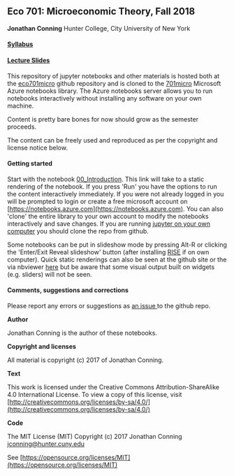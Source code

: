 ## Eco 701: Microeconomic Theory, Fall 2018

**Jonathan Conning**
Hunter College, City University of New York

#### [Syllabus](https://drive.google.com/open?id=1pB7CqETsu6uKnU35qkdpJpoXGfc3NR3w)
#### [Lecture Slides](https://drive.google.com/open?id=1HRPb-pVxRbWRDWTqItZ3fXfQYOIP5Eod)

This repository  of  jupyter notebooks and other materials is hosted both at the [eco701micro](https://github.com/jhconning/eco701micro) github repository and is cloned to the [701micro](https://notebooks.azure.com/jhconning/libraries/701micro) Microsoft Azure notebooks library.  The Azure notebooks server allows you to run notebooks interactively without installing any software on your own machine.

Content is pretty bare bones for now should grow as the semester proceeds.

The content can be freely used and reproduced as per the copyright and license notice below.

#### Getting started

Start with the notebook [00_Introduction](https://notebooks.azure.com/jhconning/libraries/701micro/html/notebooks/00_Introduction.ipynb). This link will take to a static rendering of the notebook. If you press 'Run' you have the options to run the content interactively immediately. If you were not already logged in you will be prompted to login or create a free microsoft account on [https://notebooks.azure.com](https://notebooks.azure.com).  You can also 'clone' the entire library to your own account to modify the notebooks interactively and save changes.  If you are running [jupyter on your own computer](http://jupyter.org/install.html) you should clone the repo from github.

Some notebooks can be put in slideshow mode by pressing Alt-R or clicking the 'Enter/Exit Reveal slideshow' button (after installing [RISE](https://github.com/damianavila/RISE) if on own computer).  Quick static renderings can also be seen at the github site or the via nbviewer [here](https://nbviewer.jupyter.org/github/jhconning/eco701micro/tree/master/notebooks/) but be aware that some visual output built on widgets (e.g. sliders) will not be seen. 


#### Comments, suggestions and corrections

Please report any errors or suggestions as [an issue  ](https://github.com/jhconning/eco701micro/issues) to the github repo.

**Author**

Jonathan Conning is the author of these notebooks.

**Copyright and licenses**

All material is copyright (c) 2017 of Jonathan Conning.

**Text** 

This work is licensed under the Creative Commons Attribution-ShareAlike
4.0 International License. To view a copy of this license,
visit [http://creativecommons.org/licenses/by-sa/4.0/](http://creativecommons.org/licenses/by-sa/4.0/)

**Code**

The MIT License (MIT) Copyright (c) 2017 
Jonathan Conning [jconning@hunter.cuny.edu](jconning@hunter.cuny.edu)

See [https://opensource.org/licenses/MIT](https://opensource.org/licenses/MIT)
